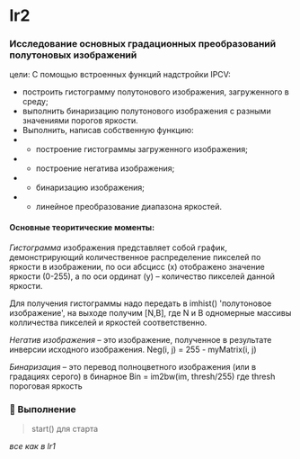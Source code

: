 # lr2

###  Исследование основных градационных преобразований полутоновых изображений

цели:
C помощью встроенных функций надстройки IPCV: 
- построить гистограмму полутонового изображения, загруженного в среду; 
- выполнить бинаризацию полутонового изображения с разными значениями порогов яркости.
-  Выполнить, написав собственную функцию: 
- - построение гистограммы загруженного изображения; 
- - построение негатива изображения; 
- - бинаризацию изображения; 
- - линейное преобразование диапазона яркостей.

#### Основные теоритические моменты: 

_Гистограмма_  изображения представляет собой график, демонстрирующий количественное распределение пикселей по яркости в изображении,
по оси абсцисс (x) отображено значение яркости (0-255), а по оси ординат (y) – количество пикселей данной яркости.

Для получения гистограммы надо передать в imhist() 'полутоновое изображение', на выходе получим [N,B], где N и B одномерные массивы колличества пикселей и яркостей соответственно.

_Негатив изображения_ – это изображение, полученное в результате инверсии исходного изображения.
Neg(i, j) = 255 - myMatrix(i, j)

_Бинаризация_ – это перевод полноцветного изображения (или в градациях серого) в бинарное
Bin = im2bw(im, thresh/255) 
где thresh пороговая яркость


### 🍅 Выполнение 

> start() для старта

_все как в lr1_